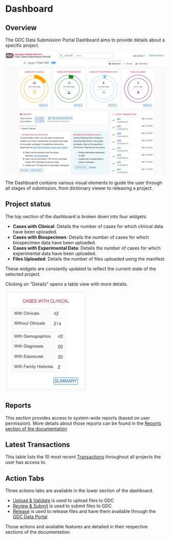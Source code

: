 # Dashboard

## Overview

The GDC Data Submission Portal Dashboard aims to provide details about a specific project.

[![GDC Submission Dashboard Page](images/GDC_Submission_Dashboard.png)](images/GDC_Submission_Dashboard.png "Click to see the full image.")

The Dashboard contains various visual elements to guide the user through all stages of submission, from dictionary viewer to releasing a project.

## Project status

The top section of the dashboard is broken down into four widgets:

* __Cases with Clinical__: Details the number of cases for which clinical data have been uploaded.
* __Cases with Biospecimen__: Details the number of cases for which biospecimen data have been uploaded.
* __Cases with Experimental Data__: Details the number of cases for which experimental data have been uploaded.
* __Files Uploaded__: Details the number of files uploaded using the manifest. 

These widgets are constantly updated to reflect the current state of the selected project.

Clicking on "Details" opens a table view with more details.

[![GDC Submission Dashboard Details Widget](images/GDC_Submission_Dashboard_Details.png)](images/GDC_Submission_Dashboard_Details.png "Click to see the full image.")

## Reports

This section provides access to system-wide reports (based on user permission). More details about those reports can be found in the [Reports section of the documentation](Reports.md)

## Latest Transactions

This table lists the 10 most recent [Transactions](Transactions.md) throughout all projects the user has access to.

## Action Tabs

Three actions tabs are available in the lower section of the dashboard.

* [Upload & Validate](Upload_Data.md) is used to upload files to GDC
* [Review & Submit](Submit_Release.md) is used to submit files to GDC
* [Release](Submit_Release.md) is used to release files and have them available through the [GDC Data Portal](../../Data_Portal/Users_Guide/Getting_Started.md)

Those actions and available features are detailed in their respective sections of the documentation.

